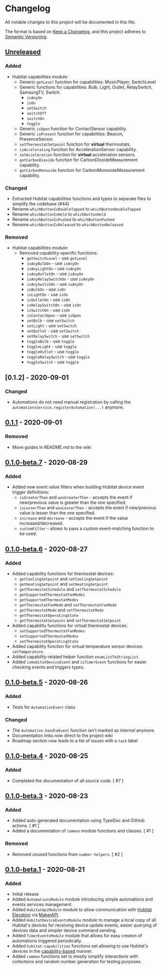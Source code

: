 # Changelog

All notable changes to this project will be documented in this file.

The format is based on [Keep a Changelog](https://keepachangelog.com/en/1.0.0/),
and this project adheres to [Semantic Versioning](https://semver.org/spec/v2.0.0.html).

<!-- Template:
## [Release version] - YYYY-MM-DD
### Added
### Changed
### Deprecated
### Removed
### Fixed
### Security
-->

## [Unreleased]

### Added

- Hubitat capabilities module:
  - Generic `getLevel` function for capabilities: MusicPlayer, SwitchLevel
  - Generic functions for capabilities: Bulb, Light, Outlet, RelaySwitch, SamsungTV, Switch:
    - `isAnyOn`
    - `isOn`
    - `setSwitch`
    - `switchOff`
    - `switchOn`
    - `toggle`
  - Generic `isOpen` function for ContactSensor capability.
  - Generic `isPresent` function for capabilities: Beacon, PresenceSensor.
  - `setThermostatSetpoint` function for **virtual** thermostats.
  - `isAccelerating` function for AccelerationSensor capability.
  - `setAcceleration` function for **virtual** acceleration sensors.
  - `getCarbonDioxide` function for CarbonDioxideMeasurement capability.
  - `getCarbonMonoxide` function for CarbonMonoxideMeasurement capability.

### Changed

- Extracted Hubitat capabilities functions and types to separate files to simplify the codebase (#44)
- Rename `whichButtonIsDoubleTapped` to `whichButtonDoubleTapped`
- Rename `whichButtonIsHeld` to `whichButtonHeld`
- Rename `whichButtonIsPushed` to `whichButtonPushed`
- Rename `whichButtonIsReleased` to `whichButtonReleased`

### Removed

- Hubitat capabilities module:
  - Removed capability-specific functions:
    - `getSwitchLevel` - use `getLevel`
    - `isAnyBulbOn` - use `isAnyOn`
    - `isAnyLightOn` - use `isAnyOn`
    - `isAnyOutletOn` - use `isAnyOn`
    - `isAnyRelaySwitchOn` - use `isAnyOn`
    - `isAnySwitchOn` - use `isAnyOn`
    - `isBulbOn` - use `isOn`
    - `isLightOn` - use `isOn`
    - `isOutletOn` - use `isOn`
    - `isRelaySwitchOn` - use `isOn`
    - `isSwitchOn` - use `isOn`
    - `isContactOpen` - use `isOpen`
    - `setBulb` - use `setSwitch`
    - `setLight` - use `setSwitch`
    - `setOutlet` - use `setSwitch`
    - `setRelaySwitch` - use `setSwitch`
    - `toggleBulb` - use `toggle`
    - `toggleLight` - use `toggle`
    - `toggleOutlet` - use `toggle`
    - `toggleRelaySwitch` - use `toggle`
    - `toggleSwitch` - use `toggle`

## [0.1.2] - 2020-09-01

### Changed

- Automations do not need manual registration by calling the `automationsService.registerAutomation(...)` anymore.

## [0.1.1] - 2020-09-01

### Removed

- Move guides in README.md to the wiki

## [0.1.0-beta.7] - 2020-08-29

### Added

- Added new event value filters when building Hubitat device event trigger definitions:
  - `isGreaterThan` and `wasGreaterThan` - accepts the event if new/previous value is greater than the one specified.
  - `isLesserThan` and `wasLesserThan` - accepts the event if new/previous value is lesser than the one specified.
  - `increase` and `decrease` - accepts the event if the value increased/decreased.
  - `customFilter` - allows to pass a custom event-matching function to be used.

## [0.1.0-beta.6] - 2020-08-27

### Added

- Added capability functions for thermostat devices:
  - `getCoolingSetpoint` and `setCoolingSetpoint`
  - `getHeatingSetpoint` and `setHeatingSetpoint`
  - `getThermostatSchedule` and `setThermostatSchedule`
  - `getSupportedThermostatFanModes`
  - `getSupportedThermostatModes`
  - `getThermostatFanMode` and `setThermostatFanMode`
  - `getThermostatMode` and `setThermostatMode`
  - `getThermostatOperatingState`
  - `getThermostatSetpoint` and `setThermostatSetpoint`
- Added capability functions for virtual thermostat devices:
  - `setSupportedThermostatFanModes`
  - `setSupportedThermostatModes`
  - `setThermostatOperatingState`
- Added capability function for virtual temperature sensor devices: `setTemperature`.
- Added capability-related helper function `enumListToStringList`.
- Added `isHubitatDeviceEvent` and `isTimerEvent` functions for easier checking events and triggers types.

## [0.1.0-beta.5] - 2020-08-26

### Added

- Tests for `AutomationEvent` class

### Changed

- The `Automation.handleEvent` function isn't marked as _internal_ anymore.
- Documentation links now direct to the project wiki
- Roadmap section now leads to a list of issues with a `task` label

## [0.1.0-beta.4] - 2020-08-25

### Added

- Completed the documentation of all source code. [ #7 ]

## [0.1.0-beta.3] - 2020-08-23

### Added

- Added auto-generated documentation using TypeDoc and GitHub actions. [ #1 ]
- Added a documentation of `common` module functions and classes. [ #1 ]

### Removed

- Removed unused functions from `number-helpers`. [ #2 ]

## [0.1.0-beta.1] - 2020-08-21

### Added

- Initial release
- Added `AutomationsModule` module introducing simple automations and events services management.
- Added `HubitatApiModule` module to allow communication with [Hubitat Elevation](https://hubitat.com/) via
  [MakerAPI](https://docs.hubitat.com/index.php?title=Maker_API).
- Added `HubitatDeviceEventsModule` module to manage a local copy of all Hubitat's devices for receiving device update
  events, easier querying of devices data and simpler device command sending.
- Added `TimerEventsModule` module that allows for easy creaton of automations triggered periodically.
- Added `hubitat-capabilities` functions set allowing to use Hubitat's devices in the
  [capability-based](https://docs.hubitat.com/index.php?title=Driver_Capability_List) manner.
- Added `common` functions set to mostly simplify interactions with collections and random number generation for
  testing purposes.

[unreleased]: https://github.com/hubhazard/core/compare/v0.1.2...HEAD
[0.1.1]: https://github.com/hubhazard/core/compare/v0.1.2...v0.1.1
[0.1.1]: https://github.com/hubhazard/core/compare/v0.1.1...v0.1.1-beta.7
[0.1.0-beta.7]: https://github.com/hubhazard/core/compare/v0.1.0-beta.6...v0.1.0-beta.7
[0.1.0-beta.6]: https://github.com/hubhazard/core/compare/v0.1.0-beta.5...v0.1.0-beta.6
[0.1.0-beta.5]: https://github.com/hubhazard/core/compare/v0.1.0-beta.4...v0.1.0-beta.5
[0.1.0-beta.4]: https://github.com/hubhazard/core/compare/v0.1.0-beta.3...v0.1.0-beta.4
[0.1.0-beta.3]: https://github.com/hubhazard/core/compare/v0.1.0-beta.1...v0.1.0-beta.3
[0.1.0-beta.1]: https://github.com/hubhazard/core/releases/tag/v0.1.0-beta.1
